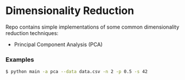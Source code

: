 # Dimensionality Reduction

Repo contains simple implementations of some common dimensionality reduction techniques:
- Principal Component Analysis (PCA)

### Examples

```sh
$ python main -a pca --data data.csv -n 2 -p 0.5 -s 42
```

